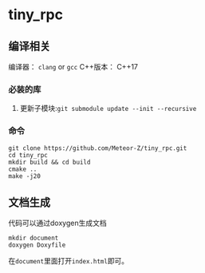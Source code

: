 # tiny_rpc

## 编译相关

编译器： `clang` or `gcc`
C++版本： C++17

### 必装的库

1. 更新子模块:`git submodule update --init --recursive`

### 命令

```shell
git clone https://github.com/Meteor-Z/tiny_rpc.git
cd tiny_rpc 
mkdir build && cd build
cmake .. 
make -j20
```
## 文档生成

代码可以通过doxygen生成文档

```shell
mkdir document
doxygen Doxyfile
```
在`document`里面打开`index.html`即可。